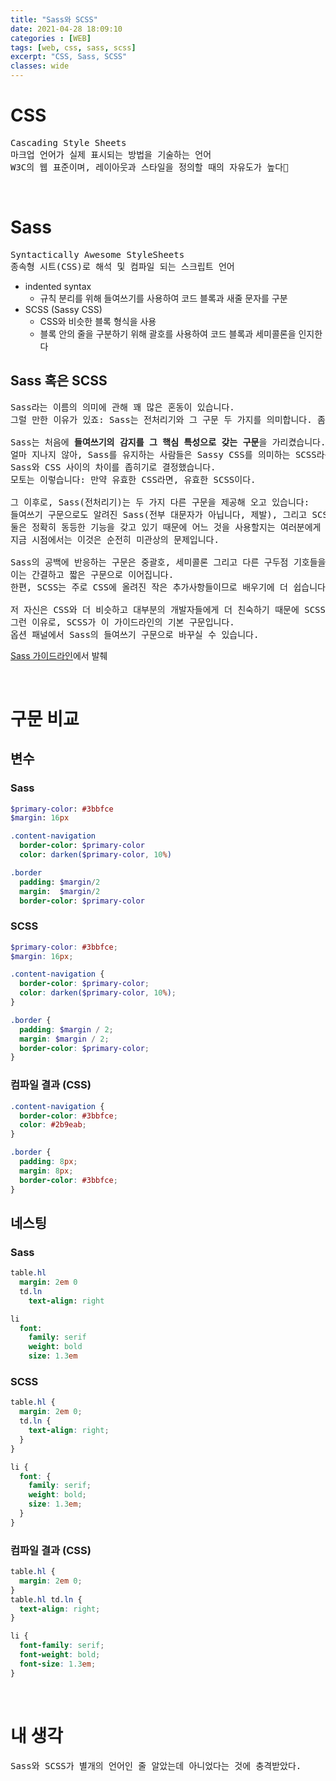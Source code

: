 ```yaml
---
title: "Sass와 SCSS"
date: 2021-04-28 18:09:10
categories : [WEB]
tags: [web, css, sass, scss]
excerpt: "CSS, Sass, SCSS"
classes: wide
---
```


# CSS
<pre>
Cascading Style Sheets
마크업 언어가 실제 표시되는 방법을 기술하는 언어
W3C의 웹 표준이며, 레이아웃과 스타일을 정의할 때의 자유도가 높다
</pre>
<br>

# Sass
<pre>
Syntactically Awesome StyleSheets
종속형 시트(CSS)로 해석 및 컴파일 되는 스크립트 언어
</pre>
- indented syntax
  - 규칙 분리를 위해 들여쓰기를 사용하여 코드 블록과 새줄 문자를 구분
- SCSS (Sassy CSS)
  - CSS와 비슷한 블록 형식을 사용
  - 블록 안의 줄을 구분하기 위해 괄호를 사용하여 코드 블록과 세미콜론을 인지한다

## Sass 혹은 SCSS
<pre>
Sass라는 이름의 의미에 관해 꽤 많은 혼동이 있습니다.
그럴 만한 이유가 있죠: Sass는 전처리기와 그 구문 두 가지를 의미합니다. 좀 불편하죠, 안 그런가요?

Sass는 처음에 <b>들여쓰기의 감지를 그 핵심 특성으로 갖는 구문</b>을 가리켰습니다.
얼마 지나지 않아, Sass를 유지하는 사람들은 Sassy CSS를 의미하는 SCSS라는 <b>CSS 친화적인 구문</b>을 제공함으로써
Sass와 CSS 사이의 차이를 좁히기로 결정했습니다. 
모토는 이렇습니다: 만약 유효한 CSS라면, 유효한 SCSS이다. 

그 이후로, Sass(전처리기)는 두 가지 다른 구문을 제공해 오고 있습니다: 
들여쓰기 구문으로도 알려진 Sass(전부 대문자가 아닙니다, 제발), 그리고 SCSS. 
둘은 정확히 동등한 기능을 갖고 있기 때문에 어느 것을 사용할지는 여러분에게 달렸습니다. 
지금 시점에서는 이것은 순전히 미관상의 문제입니다. 

Sass의 공백에 반응하는 구문은 중괄호, 세미콜론 그리고 다른 구두점 기호들을 없애기 위해 들여쓰기에 의존하며, 
이는 간결하고 짧은 구문으로 이어집니다. 
한편, SCSS는 주로 CSS에 올려진 작은 추가사항들이므로 배우기에 더 쉽습니다. 

저 자신은 CSS와 더 비슷하고 대부분의 개발자들에게 더 친숙하기 때문에 SCSS를 Sass보다 더 선호합니다. 
그런 이유로, SCSS가 이 가이드라인의 기본 구문입니다. 
옵션 패널에서 Sass의 들여쓰기 구문으로 바꾸실 수 있습니다. 
</pre>
[Sass 가이드라인](https://sass-guidelin.es/ko/)에서 발췌

<br>

# 구문 비교
## 변수
### Sass
```sass
$primary-color: #3bbfce
$margin: 16px

.content-navigation
  border-color: $primary-color
  color: darken($primary-color, 10%)

.border
  padding: $margin/2
  margin:  $margin/2
  border-color: $primary-color
```

### SCSS
```scss
$primary-color: #3bbfce;
$margin: 16px;

.content-navigation {
  border-color: $primary-color;
  color: darken($primary-color, 10%);
}

.border {
  padding: $margin / 2;
  margin: $margin / 2;
  border-color: $primary-color;
}
```

### 컴파일 결과 (CSS)
```css
.content-navigation {
  border-color: #3bbfce;
  color: #2b9eab;
}

.border {
  padding: 8px;
  margin: 8px;
  border-color: #3bbfce;
}
```

## 네스팅
### Sass
```sass
table.hl
  margin: 2em 0
  td.ln
    text-align: right

li
  font:
    family: serif
    weight: bold
    size: 1.3em
```

### SCSS
```scss
table.hl {
  margin: 2em 0;
  td.ln {
    text-align: right;
  }
}

li {
  font: {
    family: serif;
    weight: bold;
    size: 1.3em;
  }
}
```

### 컴파일 결과 (CSS)
```css
table.hl {
  margin: 2em 0;
}
table.hl td.ln {
  text-align: right;
}

li {
  font-family: serif;
  font-weight: bold;
  font-size: 1.3em;
}
```
<br>

# 내 생각
<pre>
Sass와 SCSS가 별개의 언어인 줄 알았는데 아니었다는 것에 충격받았다.
</pre>
